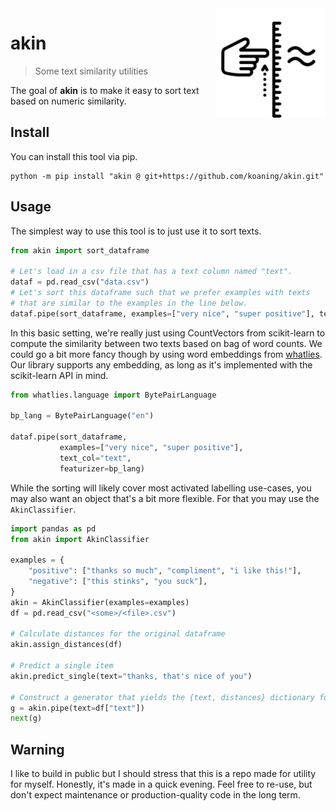 <img src="akin.png" width=175 align="right">

# akin

> Some text similarity utilities

The goal of **akin** is to make it easy to sort text based on numeric similarity.

## Install 

You can install this tool via pip. 

```
python -m pip install "akin @ git+https://github.com/koaning/akin.git"
```

## Usage

The simplest way to use this tool is to just use it to sort texts. 

```python
from akin import sort_dataframe

# Let's load in a csv file that has a text column named "text". 
dataf = pd.read_csv("data.csv")
# Let's sort this dataframe such that we prefer examples with texts
# that are similar to the examples in the line below.
dataf.pipe(sort_dataframe, examples=["very nice", "super positive"], text_col="text")
```

In this basic setting, we're really just using CountVectors from scikit-learn
to compute the similarity between two texts based on bag of word counts. We could
go a bit more fancy though by using word embeddings from [whatlies](https://koaning.github.io/whatlies/tutorial/scikit-learn/). 
Our library supports any embedding, as long as it's implemented with the scikit-learn API
in mind.

```python
from whatlies.language import BytePairLanguage

bp_lang = BytePairLanguage("en")

dataf.pipe(sort_dataframe, 
           examples=["very nice", "super positive"], 
           text_col="text", 
           featurizer=bp_lang)
```

While the sorting will likely cover most activated labelling use-cases, you 
may also want an object that's a bit more flexible. For that you may use
the `AkinClassifier`.

```python
import pandas as pd
from akin import AkinClassifier

examples = {
    "positive": ["thanks so much", "compliment", "i like this!"],
    "negative": ["this stinks", "you suck"],
}
akin = AkinClassifier(examples=examples)
df = pd.read_csv("<some>/<file>.csv")

# Calculate distances for the original dataframe
akin.assign_distances(df)

# Predict a single item
akin.predict_single(text="thanks, that's nice of you")

# Construct a generator that yields the {text, distances} dictionary for each item
g = akin.pipe(text=df["text"])
next(g)
```

## Warning 

I like to build in public but I should stress that this is a repo made for utility for myself. Honestly, it's made in a quick evening. Feel free to re-use, but don't expect maintenance or production-quality code in the long term.
